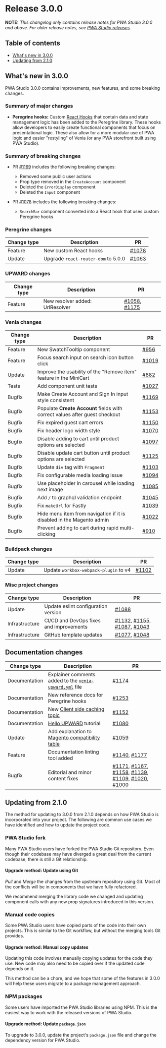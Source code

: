 # Release 3.0.0

**NOTE:**
_This changelog only contains release notes for PWA Studio 3.0.0 and above._
_For older release notes, see [PWA Studio releases][]._

## Table of contents

-   [What's new in 3.0.0](#whats-new-in-300)
-   [Updating from 2.1.0](#updating-from-210)

## What's new in 3.0.0

PWA Studio 3.0.0 contains improvements, new features, and some breaking changes.

### Summary of major changes

-   **Peregrine hooks:**
    Custom [React Hooks][] that contain data and state management logic has been added to the Peregrine library.
    These hooks allow developers to easily create functional components that focus on presentational logic.
    These also allow for a more modular use of PWA logic and easier "restyling" of Venia (or any PWA storefront built using PWA Studio).

### Summary of breaking changes

-   PR [#1169][] includes the following breaking changes:

    -   Removed some public user actions
    -   Prop type removed in the `CreateAccount` component
    -   Deleted the `ErrorDisplay` component
    -   Deleted the `Input` component

-   PR [#1078][] includes the following breaking changes:

    -   `SearchBar` component converted into a React hook that uses custom Peregrine hooks

### Peregrine changes

| Change type | Description                         | PR        |
| ----------- | ----------------------------------- | --------- |
| Feature     | New custom React hooks              | [#1078][] |
| Update      | Upgrade `react-router-dom` to 5.0.0 | [#1063][] |

### UPWARD changes

| Change type | Description                     | PR                   |
| ----------- | ------------------------------- | -------------------- |
| Feature     | New resolver added: UrlResolver | [#1058][], [#1175][] |

### Venia changes

| Change type | Description                                                                 | PR        |
| ----------- | --------------------------------------------------------------------------- | --------- |
| Feature     | New SwatchTooltip component                                                 | [#956][]  |
| Feature     | Focus search input on search icon button click                              | [#1019][] |
| Update      | Improve the usability of the "Remove item" feature in the MiniCart          | [#882][]  |
| Tests       | Add component unit tests                                                    | [#1027][] |
| Bugfix      | Make Create Account and Sign In input style consistent                      | [#1169][] |
| Bugfix      | Populate **Create Account** fields with correct values after guest checkout | [#1153][] |
| Bugfix      | Fix expired guest cart errors                                               | [#1150][] |
| Bugfix      | Fix header logo width style                                                 | [#1070][] |
| Bugfix      | Disable adding to cart until product options are selected                   | [#1097][] |
| Bugfix      | Disable update cart button until product options are selected               | [#1125][] |
| Bugfix      | Update `div` tag with `Fragment`                                            | [#1103][] |
| Bugfix      | Fix configurable media loading issue                                        | [#1094][] |
| Bugfix      | Use placeholder in carousel while loading next image                        | [#1085][] |
| Bugfix      | Add `/` to graphql validation endpoint                                      | [#1045][] |
| Bugfix      | Fix `makeUrl` for Fastly                                                    | [#1039][] |
| Bugfix      | Hide menu item from navigation if it is disabled in the Magento admin       | [#1022][] |
| Bugfix      | Prevent adding to cart during rapid multi-clicking                          | [#910][]  |

### Buildpack changes

| Change type | Description                           | PR        |
| ----------- | ------------------------------------- | --------- |
| Update      | Update `workbox-webpack-plugin` to v4 | [#1102][] |

### Misc project changes

| Change type    | Description                             | PR                                         |
| -------------- | --------------------------------------- | ------------------------------------------ |
| Update         | Update eslint configuration version     | [#1088][]                                  |
| Infrastructure | CI/CD and DevOps fixes and improvements | [#1132][], [#1155][], [#1087][], [#1043][] |
| Infrastructure | GitHub template updates                 | [#1077][], [#1048][]                       |

## Documentation changes

| Change type   | Description                                                 | PR                                                                          |
| ------------- | ----------------------------------------------------------- | --------------------------------------------------------------------------- |
| Documentation | Explainer comments added to the [`venia-upward.yml`][] file | [#1174][]                                                                   |
| Documentation | New reference docs for Peregrine hooks                      | [#1253][]                                                                   |
| Documentation | New [Client side caching topic][]                           | [#1152][]                                                                   |
| Documentation | [Hello UPWARD][] tutorial                                   | [#1080][]                                                                   |
| Update        | Add explanation to [Magento compatibility table][]          | [#1059][]                                                                   |
| Feature       | Documentation linting tool added                            | [#1140][], [#1177][]                                                        |
| Bugfix        | Editorial and minor content fixes                           | [#1171][], [#1167][], [#1158][], [#1139][], [#1109][], [#1020][], [#1000][] |

## Updating from 2.1.0

The method for updating to 3.0.0 from 2.1.0 depends on how PWA Studio is incorporated into your project.
The following are common use cases we have identified and how to update the project code.

### PWA Studio fork

Many PWA Studio users have forked the PWA Studio Git repository.
Even though their codebase may have diverged a great deal from the current codebase, there is still a Git relationship.

#### Upgrade method: Update using Git

_Pull_ and _Merge_ the changes from the upstream repository using Git.
Most of the conflicts will be in components that we have fully refactored.

We recommend merging the library code we changed and updating component calls with any new prop signatures introduced in this version.

### Manual code copies

Some PWA Studio users have copied parts of the code into their own projects.
This is similar to the Git workflow, but without the merging tools Git provides.

#### Upgrade method: Manual copy updates

Updating this code involves manually copying updates for the code they use.
New code may also need to be copied over if the updated code depends on it.

This method can be a chore, and we hope that some of the features in 3.0.0 will help these users migrate to a package management approach.

### NPM packages

Some users have imported the PWA Studio libraries using NPM.
This is the easiest way to work with the released versions of PWA Studio.

#### Upgrade method: Update `package.json`

To upgrade to 3.0.0, update the project's `package.json` file and change the dependency version for PWA Studio.

[pwa studio releases]: https://github.com/magento-research/pwa-studio/releases
[client side caching topic]: https://magento-research.github.io/pwa-studio/technologies/basic-concepts/client-side-caching/
[`venia-upward.yml`]: https://github.com/magento-research/pwa-studio/blob/develop/packages/venia-concept/venia-upward.yml
[hello upward]: https://magento-research.github.io/pwa-studio/tutorials/hello-upward/simple-server/
[magento compatibility table]: https://magento-research.github.io/pwa-studio/technologies/magento-compatibility/
[react hooks]: https://reactjs.org/docs/hooks-intro.html
[#1253]: https://github.com/magento-research/pwa-studio/pull/1253
[#1177]: https://github.com/magento-research/pwa-studio/pull/1177
[#1058]: https://github.com/magento-research/pwa-studio/pull/1058
[#1175]: https://github.com/magento-research/pwa-studio/pull/1175
[#1174]: https://github.com/magento-research/pwa-studio/pull/1174
[#1171]: https://github.com/magento-research/pwa-studio/pull/1171
[#1169]: https://github.com/magento-research/pwa-studio/pull/1169
[#1167]: https://github.com/magento-research/pwa-studio/pull/1167
[#1158]: https://github.com/magento-research/pwa-studio/pull/1158
[#1155]: https://github.com/magento-research/pwa-studio/pull/1155
[#1153]: https://github.com/magento-research/pwa-studio/pull/1153
[#1152]: https://github.com/magento-research/pwa-studio/pull/1152
[#1150]: https://github.com/magento-research/pwa-studio/pull/1150
[#1140]: https://github.com/magento-research/pwa-studio/pull/1140
[#1139]: https://github.com/magento-research/pwa-studio/pull/1139
[#1132]: https://github.com/magento-research/pwa-studio/pull/1132
[#1070]: https://github.com/magento-research/pwa-studio/pull/1070
[#1125]: https://github.com/magento-research/pwa-studio/pull/1125
[#1109]: https://github.com/magento-research/pwa-studio/pull/1109
[#1103]: https://github.com/magento-research/pwa-studio/pull/1103
[#1102]: https://github.com/magento-research/pwa-studio/pull/1102
[#1097]: https://github.com/magento-research/pwa-studio/pull/1097
[#1094]: https://github.com/magento-research/pwa-studio/pull/1094
[#1088]: https://github.com/magento-research/pwa-studio/pull/1088
[#1087]: https://github.com/magento-research/pwa-studio/pull/1087
[#1085]: https://github.com/magento-research/pwa-studio/pull/1085
[#1080]: https://github.com/magento-research/pwa-studio/pull/1080
[#1077]: https://github.com/magento-research/pwa-studio/pull/1077
[#1063]: https://github.com/magento-research/pwa-studio/pull/1063
[#1059]: https://github.com/magento-research/pwa-studio/pull/1059
[#1048]: https://github.com/magento-research/pwa-studio/pull/1048
[#1045]: https://github.com/magento-research/pwa-studio/pull/1045
[#1039]: https://github.com/magento-research/pwa-studio/pull/1039
[#1027]: https://github.com/magento-research/pwa-studio/pull/1027
[#1022]: https://github.com/magento-research/pwa-studio/pull/1022
[#1020]: https://github.com/magento-research/pwa-studio/pull/1020
[#1019]: https://github.com/magento-research/pwa-studio/pull/1019
[#1000]: https://github.com/magento-research/pwa-studio/pull/1000
[#956]: https://github.com/magento-research/pwa-studio/pull/956
[#910]: https://github.com/magento-research/pwa-studio/pull/910
[#882]: https://github.com/magento-research/pwa-studio/pull/882
[#1078]: https://github.com/magento-research/pwa-studio/pull/1078
[#1043]: https://github.com/magento-research/pwa-studio/pull/1043
